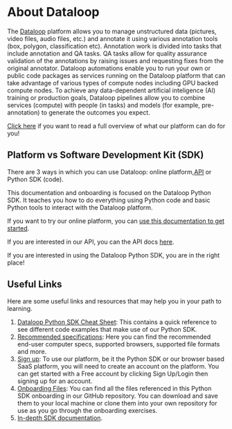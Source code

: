 # About Dataloop

The [Dataloop](https://dataloop.ai) platform allows you to manage unstructured data (pictures, video files, audio files, etc.) and annotate it using various annotation tools (box, polygon, classification etc). Annotation work is divided into tasks that include annotation and QA tasks.  QA tasks allow for quality assurance validation of the annotations by raising issues and requesting fixes from the original annotator. Dataloop automations enable you to run your own or public code packages as services running on the Dataloop platform that can take advantage of various types of compute nodes including GPU backed compute nodes. To achieve any data-dependent artificial inteligence (AI) training or production goals, Dataloop pipelines allow you to combine services (compute) with people (in tasks) and models (for example, pre-annotation) to generate the outcomes you expect.

[Click here](https://docs.dataloop.ai/docs/welcome) if you want to read a full overview of what our platform can do for you!

## Platform vs Software Development Kit (SDK)

There are 3 ways in which you can use Dataloop: online platform,[API](https://gate.dataloop.ai/api/v1/docs) or Python SDK (code).

This documentation and onboarding is focused on the Dataloop Python SDK. It teaches you how to do everything using Python code and basic Python tools to interact with the Dataloop platform.

If you want to try our online platform, you can [use this documentation to get started](https://docs.dataloop.ai/docs/welcome).

If you are interested in our API, you can the API docs [here](https://developers.dataloop.ai/resources/rest_api/reference/overview/).

If you are interested in using the Dataloop Python SDK, you are in the right place!

## Useful Links

Here are some useful links and resources that may help you in your path to learning.

1. [Dataloop Python SDK Cheat Sheet](https://docs.dataloop.ai/docs/sdk-cheatsheet): This contains a quick reference to see different code examples that make use of our Python SDK.
2. [Recommended specifications](https://docs.dataloop.ai/docs/platform-recommended): Here you can find the recommended end-user computer specs, supported browsers, supported file formats and more.
3. [Sign up](https://console.dataloop.ai): To use our platform, be it the Python SDK or our browser based SaaS platform, you will need to create an account on the platform.  You can get started with a Free account by clicking Sign Up/Login then signing up for an account.
4. [Onboarding Files](onboarding): You can find all the files referenced in this Python SDK onboarding in our GitHub repository.  You can download and save them to your local machine or clone them into your own repository for use as you go through the onboarding exercises.
5. [In-depth SDK documentation](https://sdk-docs.dataloop.ai/en/latest/entities.html).
